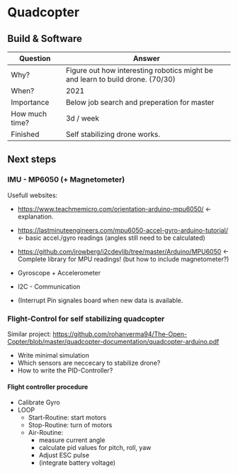 # Quadcopter
## Build & Software


|Question|Answer|
|---|---|
|Why?           | Figure out how interesting robotics might be and learn to build drone. (70/30)|
|When?          | 2021 |
|Importance     | Below job search and preperation for master |
|How much time? | 3d / week |
|Finished       | Self stabilizing drone works.|


## Next steps

### IMU - MP6050 (+ Magnetometer)
Usefull websites:
- https://www.teachmemicro.com/orientation-arduino-mpu6050/ <- explanation.
- https://lastminuteengineers.com/mpu6050-accel-gyro-arduino-tutorial/ <- basic accel./gyro readings (angles still need to be calculated)
- https://github.com/jrowberg/i2cdevlib/tree/master/Arduino/MPU6050 <- Complete library for MPU readings! (but how to include magnetometer?)

- Gyroscope + Accelerometer
- I2C - Communication




- (Interrupt Pin signales board when new data is available.

### Flight-Control for self stabilizing quadcopter

Similar project: https://github.com/rohanverma94/The-Open-Copter/blob/master/quadcopter-documentation/quadcopter-arduino.pdf

- Write minimal simulation
- Which sensors are neccecary to stabilize drone?
- How to write the PID-Controller?


#### Flight controller procedure
- Calibrate Gyro
- LOOP
  - Start-Routine: start motors
  - Stop-Routine:  turn of motors
  - Air-Routine:   
    - measure current angle
    - calculate pid values for pitch, roll, yaw
    - Adjust ESC pulse
    - (integrate battery voltage)



